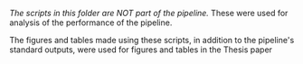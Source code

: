 *The scripts in this folder are NOT part of the pipeline.*
These were used for analysis of the performance of the pipeline. 

The figures and tables made using these scripts, in addition to the pipeline's standard outputs, were used for figures and tables in the Thesis paper

